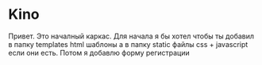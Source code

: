 # Kino

Привет. Это началный каркас. Для начала я бы хотел чтобы ты добавил в папку templates html шаблоны а в папку static файлы css + javascript если они есть. Потом я добавлю форму регистрации
